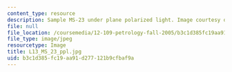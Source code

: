 ```yaml
---
content_type: resource
description: Sample MS-23 under plane polarized light. Image courtesy of MIT OCW.
file: null
file_location: /coursemedia/12-109-petrology-fall-2005/b3c1d385fc19aa91d277121b9cfbaf9a_L13_MS_23_ppl.jpg
file_type: image/jpeg
resourcetype: Image
title: L13_MS_23_ppl.jpg
uid: b3c1d385-fc19-aa91-d277-121b9cfbaf9a
---
```

